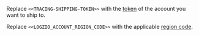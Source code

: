 Replace `<<TRACING-SHIPPING-TOKEN>>` with the [token](https://app.logz.io/#/dashboard/settings/manage-tokens/data-shipping?product=tracing) of the account you want to ship to.

Replace `<<LOGZIO_ACCOUNT_REGION_CODE>>` with the applicable [region code](https://docs.logz.io/docs/user-guide/admin/hosting-regions/account-region/#available-regions).